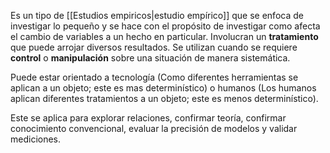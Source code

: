 Es un tipo de [[Estudios empiricos|estudio empírico]] que se enfoca de investigar lo pequeño y se hace con el propósito de investigar como afecta el cambio de variables a un hecho en particular. Involucran un **tratamiento** que puede arrojar diversos resultados. Se utilizan cuando se requiere **control** o **manipulación** sobre una situación de manera sistemática.

Puede estar orientado a tecnología (Como diferentes herramientas se aplican a un objeto; este es mas determinístico) o humanos (Los humanos aplican diferentes tratamientos a un objeto; este es menos determinístico).

Este se aplica para explorar relaciones, confirmar teoría, confirmar conocimiento convencional, evaluar la precisión de modelos y validar mediciones.

